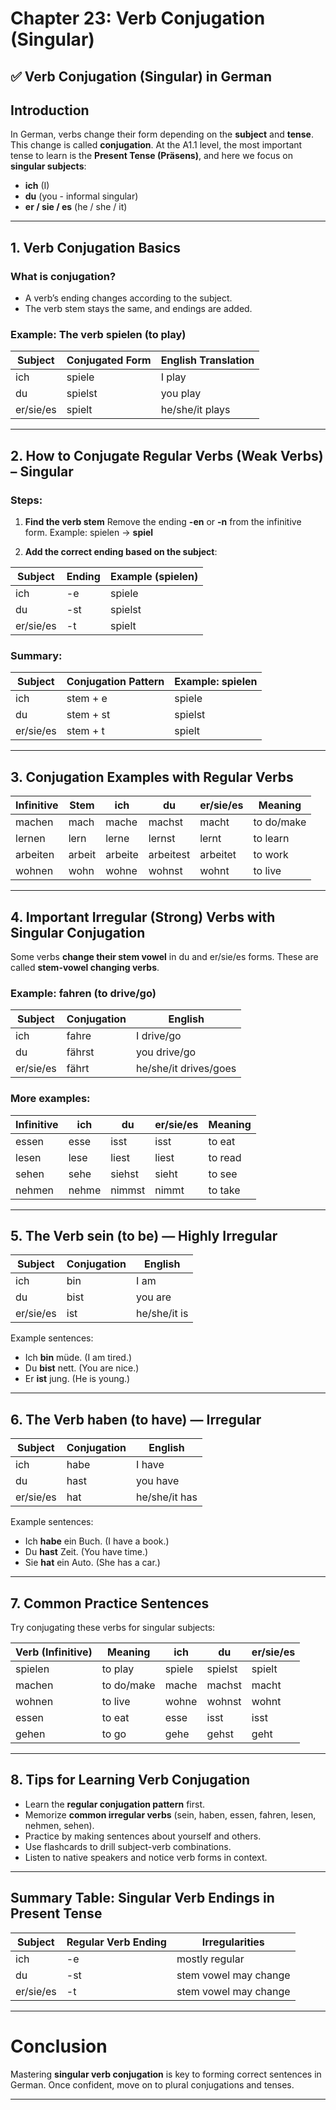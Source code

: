 # Chapter 23: Verb Conjugation (Singular)

## ✅ Verb Conjugation (Singular) in German

## Introduction

In German, verbs change their form depending on the **subject** and **tense**. This change is called **conjugation**. At the A1.1 level, the most important tense to learn is the **Present Tense (Präsens)**, and here we focus on **singular subjects**:

* **ich** (I)
* **du** (you - informal singular)
* **er / sie / es** (he / she / it)

---

## 1. Verb Conjugation Basics

### What is conjugation?

* A verb’s ending changes according to the subject.
* The verb stem stays the same, and endings are added.

### Example: The verb **spielen** (to play)

| Subject   | Conjugated Form | English Translation |
| --------- | --------------- | ------------------- |
| ich       | spiele          | I play              |
| du        | spielst         | you play            |
| er/sie/es | spielt          | he/she/it plays     |

---

## 2. How to Conjugate Regular Verbs (Weak Verbs) – Singular

### Steps:

1. **Find the verb stem**
   Remove the ending **-en** or **-n** from the infinitive form.
   Example: spielen → **spiel**

2. **Add the correct ending based on the subject**:

| Subject   | Ending | Example (spielen) |
| --------- | ------ | ----------------- |
| ich       | -e     | spiele            |
| du        | -st    | spielst           |
| er/sie/es | -t     | spielt            |

### Summary:

| Subject   | Conjugation Pattern | Example: spielen |
| --------- | ------------------- | ---------------- |
| ich       | stem + e            | spiele           |
| du        | stem + st           | spielst          |
| er/sie/es | stem + t            | spielt           |

---

## 3. Conjugation Examples with Regular Verbs

| Infinitive | Stem   | ich     | du        | er/sie/es | Meaning    |
| ---------- | ------ | ------- | --------- | --------- | ---------- |
| machen     | mach   | mache   | machst    | macht     | to do/make |
| lernen     | lern   | lerne   | lernst    | lernt     | to learn   |
| arbeiten   | arbeit | arbeite | arbeitest | arbeitet  | to work    |
| wohnen     | wohn   | wohne   | wohnst    | wohnt     | to live    |

---

## 4. Important Irregular (Strong) Verbs with Singular Conjugation

Some verbs **change their stem vowel** in du and er/sie/es forms. These are called **stem-vowel changing verbs**.

### Example: **fahren** (to drive/go)

| Subject   | Conjugation | English               |
| --------- | ----------- | --------------------- |
| ich       | fahre       | I drive/go            |
| du        | fährst      | you drive/go          |
| er/sie/es | fährt       | he/she/it drives/goes |

### More examples:

| Infinitive | ich   | du     | er/sie/es | Meaning |
| ---------- | ----- | ------ | --------- | ------- |
| essen      | esse  | isst   | isst      | to eat  |
| lesen      | lese  | liest  | liest     | to read |
| sehen      | sehe  | siehst | sieht     | to see  |
| nehmen     | nehme | nimmst | nimmt     | to take |

---

## 5. The Verb **sein** (to be) — Highly Irregular

| Subject   | Conjugation | English      |
| --------- | ----------- | ------------ |
| ich       | bin         | I am         |
| du        | bist        | you are      |
| er/sie/es | ist         | he/she/it is |

Example sentences:

* Ich **bin** müde. (I am tired.)
* Du **bist** nett. (You are nice.)
* Er **ist** jung. (He is young.)

---

## 6. The Verb **haben** (to have) — Irregular

| Subject   | Conjugation | English       |
| --------- | ----------- | ------------- |
| ich       | habe        | I have        |
| du        | hast        | you have      |
| er/sie/es | hat         | he/she/it has |

Example sentences:

* Ich **habe** ein Buch. (I have a book.)
* Du **hast** Zeit. (You have time.)
* Sie **hat** ein Auto. (She has a car.)

---

## 7. Common Practice Sentences

Try conjugating these verbs for singular subjects:

| Verb (Infinitive) | Meaning    | ich    | du      | er/sie/es |
| ----------------- | ---------- | ------ | ------- | --------- |
| spielen           | to play    | spiele | spielst | spielt    |
| machen            | to do/make | mache  | machst  | macht     |
| wohnen            | to live    | wohne  | wohnst  | wohnt     |
| essen             | to eat     | esse   | isst    | isst      |
| gehen             | to go      | gehe   | gehst   | geht      |

---

## 8. Tips for Learning Verb Conjugation

* Learn the **regular conjugation pattern** first.
* Memorize **common irregular verbs** (sein, haben, essen, fahren, lesen, nehmen, sehen).
* Practice by making sentences about yourself and others.
* Use flashcards to drill subject-verb combinations.
* Listen to native speakers and notice verb forms in context.

---

## Summary Table: Singular Verb Endings in Present Tense

| Subject   | Regular Verb Ending | Irregularities        |
| --------- | ------------------- | --------------------- |
| ich       | -e                  | mostly regular        |
| du        | -st                 | stem vowel may change |
| er/sie/es | -t                  | stem vowel may change |

---

# Conclusion

Mastering **singular verb conjugation** is key to forming correct sentences in German. Once confident, move on to plural conjugations and tenses.

---

